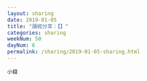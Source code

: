 ```yaml
---
layout: sharing
date: 2019-01-05
title: "讀經分享：【】"
categories: sharing
weekNum: 50
dayNum: 6
permalink: /sharing/2019-01-05-sharing.html
---
```



`小錢`
